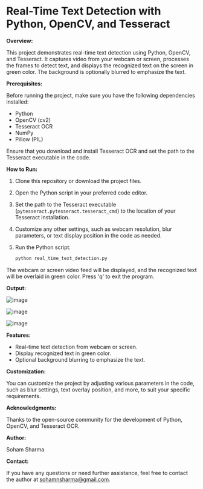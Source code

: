# Real-Time Text Detection with Python, OpenCV, and Tesseract

**Overview:**

This project demonstrates real-time text detection using Python, OpenCV, and Tesseract. It captures video from your webcam or screen, processes the frames to detect text, and displays the recognized text on the screen in green color. The background is optionally blurred to emphasize the text.

**Prerequisites:**

Before running the project, make sure you have the following dependencies installed:

- Python
- OpenCV (cv2)
- Tesseract OCR
- NumPy
- Pillow (PIL)

Ensure that you download and install Tesseract OCR and set the path to the Tesseract executable in the code.

**How to Run:**

1. Clone this repository or download the project files.

2. Open the Python script in your preferred code editor.

3. Set the path to the Tesseract executable (`pytesseract.pytesseract.tesseract_cmd`) to the location of your Tesseract installation.

4. Customize any other settings, such as webcam resolution, blur parameters, or text display position in the code as needed.

5. Run the Python script:

    ```bash
    python real_time_text_detection.py
    ```

The webcam or screen video feed will be displayed, and the recognized text will be overlaid in green color. Press 'q' to exit the program.

**Output:**

![image](https://github.com/soham2710/realtime-text-detection/assets/42056502/42c140d2-4b9f-4a75-b658-cffac18973f9)






![image](https://github.com/soham2710/realtime-text-detection/assets/42056502/cf20af09-50f3-45fa-95e0-d55fca4370c5)






![image](https://github.com/soham2710/realtime-text-detection/assets/42056502/6de0a3a8-4e9b-47f4-978c-26161cc93f39)



**Features:**

- Real-time text detection from webcam or screen.
- Display recognized text in green color.
- Optional background blurring to emphasize the text.

**Customization:**

You can customize the project by adjusting various parameters in the code, such as blur settings, text overlay position, and more, to suit your specific requirements.

**Acknowledgments:**

Thanks to the open-source community for the development of Python, OpenCV, and Tesseract OCR.

**Author:**

Soham Sharma

**Contact:**

If you have any questions or need further assistance, feel free to contact the author at [sohamnsharma@gmail.com](mailto:sohamnsharma@gmail.com).
